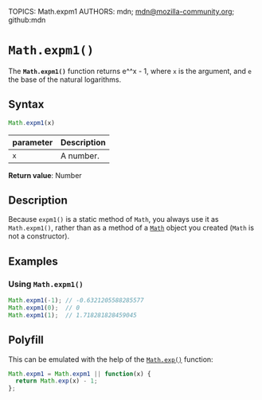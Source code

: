 TOPICS: Math.expm1
AUTHORS: mdn; mdn@mozilla-community.org; github:mdn

# `Math.expm1()`

The **`Math.expm1()`** function returns e^^x - 1, where `x` is the argument, and `e` the base of
the natural logarithms.

## Syntax

```javascript
Math.expm1(x)
```

| parameter | Description |
| :-- | :-- |
| `x` | A number. |

**Return value**: Number

## Description

Because `expm1()` is a static method of `Math`, you always use it as `Math.expm1()`, rather than as
a method of a [`Math`](/en/webfrontend/Math) object you created (`Math` is not a constructor).

## Examples

### Using `Math.expm1()`

```javascript
Math.expm1(-1); // -0.6321205588285577
Math.expm1(0);  // 0
Math.expm1(1);  // 1.718281828459045
```

## Polyfill

This can be emulated with the help of the [`Math.exp()`](/en/webfrontend/Math.exp) function:

```javascript
Math.expm1 = Math.expm1 || function(x) {
  return Math.exp(x) - 1;
};
```
